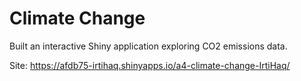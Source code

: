 # Climate Change
Built an interactive Shiny application exploring CO2 emissions data. 

Site: https://afdb75-irtihaq.shinyapps.io/a4-climate-change-IrtiHaq/
